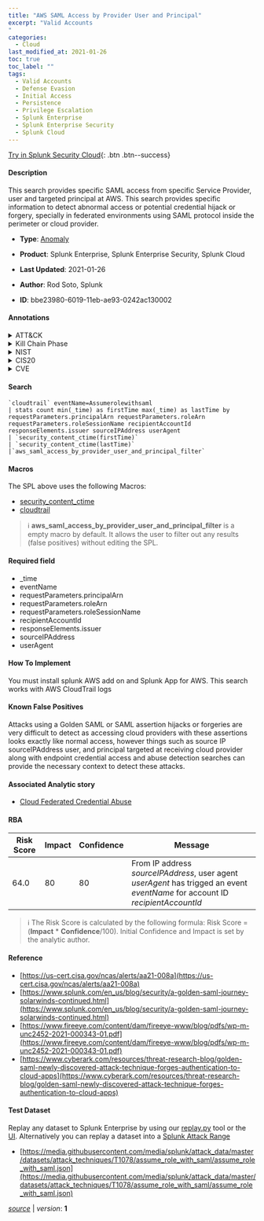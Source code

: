 ```yaml
---
title: "AWS SAML Access by Provider User and Principal"
excerpt: "Valid Accounts
"
categories:
  - Cloud
last_modified_at: 2021-01-26
toc: true
toc_label: ""
tags:
  - Valid Accounts
  - Defense Evasion
  - Initial Access
  - Persistence
  - Privilege Escalation
  - Splunk Enterprise
  - Splunk Enterprise Security
  - Splunk Cloud
---
```




[Try in Splunk Security Cloud](https://www.splunk.com/en_us/products/cyber-security.html){: .btn .btn--success}

#### Description

This search provides specific SAML access from specific Service Provider, user and targeted principal at AWS. This search provides specific information to detect abnormal access or potential credential hijack or forgery, specially in federated environments using SAML protocol inside the perimeter or cloud provider.

- **Type**: [Anomaly](https://github.com/splunk/security_content/wiki/Detection-Analytic-Types)
- **Product**: Splunk Enterprise, Splunk Enterprise Security, Splunk Cloud

- **Last Updated**: 2021-01-26
- **Author**: Rod Soto, Splunk
- **ID**: bbe23980-6019-11eb-ae93-0242ac130002


#### Annotations

<details>
  <summary>ATT&CK</summary>

<div markdown="1">


| ID             | Technique        |  Tactic             |
| -------------- | ---------------- |-------------------- |
| [T1078](https://attack.mitre.org/techniques/T1078/) | Valid Accounts | Defense Evasion, Initial Access, Persistence, Privilege Escalation |

</div>
</details>


<details>
  <summary>Kill Chain Phase</summary>

<div markdown="1">

* Exploitation


</div>
</details>


<details>
  <summary>NIST</summary>

<div markdown="1">



</div>
</details>

<details>
  <summary>CIS20</summary>

<div markdown="1">



</div>
</details>

<details>
  <summary>CVE</summary>

<div markdown="1">


</div>
</details>

#### Search 

```
`cloudtrail` eventName=Assumerolewithsaml 
| stats count min(_time) as firstTime max(_time) as lastTime by requestParameters.principalArn requestParameters.roleArn requestParameters.roleSessionName recipientAccountId responseElements.issuer sourceIPAddress userAgent 
| `security_content_ctime(firstTime)`
| `security_content_ctime(lastTime)` 
|`aws_saml_access_by_provider_user_and_principal_filter`
```

#### Macros
The SPL above uses the following Macros:
* [security_content_ctime](https://github.com/splunk/security_content/blob/develop/macros/security_content_ctime.yml)
* [cloudtrail](https://github.com/splunk/security_content/blob/develop/macros/cloudtrail.yml)

> :information_source:
> **aws_saml_access_by_provider_user_and_principal_filter** is a empty macro by default. It allows the user to filter out any results (false positives) without editing the SPL.

#### Required field
* _time
* eventName
* requestParameters.principalArn
* requestParameters.roleArn
* requestParameters.roleSessionName
* recipientAccountId
* responseElements.issuer
* sourceIPAddress
* userAgent


#### How To Implement
You must install splunk AWS add on and Splunk App for AWS. This search works with AWS CloudTrail logs

#### Known False Positives
Attacks using a Golden SAML or SAML assertion hijacks or forgeries are very difficult to detect as accessing cloud providers with these assertions looks exactly like normal access, however things such as source IP sourceIPAddress user, and principal targeted at receiving cloud provider along with endpoint credential access and abuse detection searches can provide the necessary context to detect these attacks.

#### Associated Analytic story
* [Cloud Federated Credential Abuse](/stories/cloud_federated_credential_abuse)




#### RBA

| Risk Score  | Impact      | Confidence   | Message      |
| ----------- | ----------- |--------------|--------------|
| 64.0 | 80 | 80 | From IP address $sourceIPAddress$, user agent $userAgent$ has trigged an event $eventName$ for account ID $recipientAccountId$ |


> :information_source:
> The Risk Score is calculated by the following formula: Risk Score = (**Impact** * **Confidence**/100). Initial Confidence and Impact is set by the analytic author. 

#### Reference

* [https://us-cert.cisa.gov/ncas/alerts/aa21-008a](https://us-cert.cisa.gov/ncas/alerts/aa21-008a)
* [https://www.splunk.com/en_us/blog/security/a-golden-saml-journey-solarwinds-continued.html](https://www.splunk.com/en_us/blog/security/a-golden-saml-journey-solarwinds-continued.html)
* [https://www.fireeye.com/content/dam/fireeye-www/blog/pdfs/wp-m-unc2452-2021-000343-01.pdf](https://www.fireeye.com/content/dam/fireeye-www/blog/pdfs/wp-m-unc2452-2021-000343-01.pdf)
* [https://www.cyberark.com/resources/threat-research-blog/golden-saml-newly-discovered-attack-technique-forges-authentication-to-cloud-apps](https://www.cyberark.com/resources/threat-research-blog/golden-saml-newly-discovered-attack-technique-forges-authentication-to-cloud-apps)



#### Test Dataset
Replay any dataset to Splunk Enterprise by using our [replay.py](https://github.com/splunk/attack_data#using-replaypy) tool or the [UI](https://github.com/splunk/attack_data#using-ui).
Alternatively you can replay a dataset into a [Splunk Attack Range](https://github.com/splunk/attack_range#replay-dumps-into-attack-range-splunk-server)


* [https://media.githubusercontent.com/media/splunk/attack_data/master/datasets/attack_techniques/T1078/assume_role_with_saml/assume_role_with_saml.json](https://media.githubusercontent.com/media/splunk/attack_data/master/datasets/attack_techniques/T1078/assume_role_with_saml/assume_role_with_saml.json)



[*source*](https://github.com/splunk/security_content/tree/develop/detections/cloud/aws_saml_access_by_provider_user_and_principal.yml) \| *version*: **1**